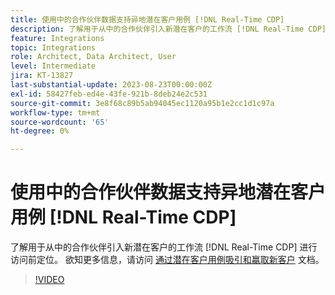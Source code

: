 ```yaml
---
title: 使用中的合作伙伴数据支持异地潜在客户用例 [!DNL Real-Time CDP]
description: 了解用于从中的合作伙伴引入新潜在客户的工作流 [!DNL Real-Time CDP] 进行访问前定位。 
feature: Integrations
topic: Integrations
role: Architect, Data Architect, User
level: Intermediate
jira: KT-13827
last-substantial-update: 2023-08-23T00:00:00Z
exl-id: 58427feb-ed4e-43fe-921b-8deb24e2c531
source-git-commit: 3e8f68c89b5ab94045ec1120a95b1e2cc1d1c97a
workflow-type: tm+mt
source-wordcount: '65'
ht-degree: 0%

---
```


# 使用中的合作伙伴数据支持异地潜在客户用例 [!DNL Real-Time CDP]

了解用于从中的合作伙伴引入新潜在客户的工作流 [!DNL Real-Time CDP] 进行访问前定位。 欲知更多信息，请访问 [通过潜在客户用例吸引和赢取新客户](https://experienceleague.adobe.com/docs/experience-platform/rtcdp/use-cases/partner-data/prospecting.html) 文档。

>[!VIDEO](https://video.tv.adobe.com/v/3423071/?learn=on)
